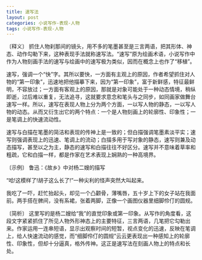 ```yaml
---
title: 速写法
layout: post
categories: 小说写作-表现-人物
tags: 小说写作-表现-人物
---
```


〔释义〕 抓住人物刹那间的镜头，用不多的笔墨甚至是三言两语，把其形体、神态、动作勾勒下来，这种表现手法就称速写法。“速写”原为绘画术语，小说写作中作为人物刻画手法的速写与绘画中的速写极为类似，因而在概念上也作了“移植”。

速写，强调一个“快”字。其所以要快，一方面有主观上的原因，作者希望抓住对人物的“第一印象”，迅速地把他描摹下来，因为“第一印象”，富于新鲜感，特征最鲜明，不容放过；一方面有客观上的原因，那就是对象可能处于一种动态情境，稍纵即逝，过后难以重复，无法追寻，这就要求意念和笔头与之同步，如同画家做舞台速写一样。所以，速写在表现人物上分为两个方面，一以写人物的静态，一以写人物的动态。从而又衍生出它的两个特点：一个是人物刻画上的轮廓性、印象性；一是笔调上的快速流动性。

速写与白描在笔墨的简洁和表现的传神上是一致的；但白描强调笔墨素淡平实；速写则强调表现上的迅速、笔调上的流动；白描多用于写对象的静态，速写则兼及动态描写，甚至以之为主，静态的速写和白描往往不好区分。速写并不意味着草率和粗疏，它和白描一样，都是作家在艺术表现上娴熟的一种高境界。

〔示例〕 鲁迅：《故乡》中对杨二嫂的描写

“哈!这模样了!胡子这么长了!”一种尖利的怪声突然大叫起来。

我吃了一吓，赶忙抬起头，却见一个凸颧骨，薄嘴唇，五十岁上下的女子站在我面前。两手搭在髀间，没有系裙，张着两脚，正像一个画图仪器里细脚伶仃的圆规。

〔简析〕 这里写的是杨二嫂给“我”的直觉印象或第一印象。从写作的角度看，这段文字紧紧抓住了所见人物外形神态上的主要特征，三言两语，几笔把它勾勒出来。作家运用一连串短语，显示出观察时间的短暂，视点变化的迅速，反映在笔调上，给人快速流动的感觉，而“细脚伶仃的圆规”云云更表现出一种感知上的轮廓性、印象性，但却十分逼真，格外传神。这正是速写法在刻画人物上的特点和长处。 